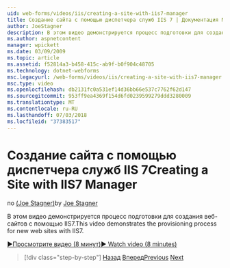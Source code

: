 ```yaml
---
uid: web-forms/videos/iis/creating-a-site-with-iis7-manager
title: Создание сайта с помощью диспетчера служб IIS 7 | Документация Майкрософт
author: JoeStagner
description: В этом видео демонстрируется процесс подготовки для создания веб-сайтов с помощью IIS7.
ms.author: aspnetcontent
manager: wpickett
ms.date: 03/09/2009
ms.topic: article
ms.assetid: f52814a3-b458-415c-ab9f-b0f904c48705
ms.technology: dotnet-webforms
msc.legacyurl: /web-forms/videos/iis/creating-a-site-with-iis7-manager
msc.type: video
ms.openlocfilehash: db2131fc0a531ef14d36bb66e537c7762f62d147
ms.sourcegitcommit: 953ff9ea4369f154d6fd0239599279ddd3280009
ms.translationtype: MT
ms.contentlocale: ru-RU
ms.lasthandoff: 07/03/2018
ms.locfileid: "37383517"
---
```

<a name="creating-a-site-with-iis7-manager"></a><span data-ttu-id="f7936-103">Создание сайта с помощью диспетчера служб IIS 7</span><span class="sxs-lookup"><span data-stu-id="f7936-103">Creating a Site with IIS7 Manager</span></span>
====================
<span data-ttu-id="f7936-104">по [(Joe Stagner)](https://github.com/JoeStagner)</span><span class="sxs-lookup"><span data-stu-id="f7936-104">by [Joe Stagner](https://github.com/JoeStagner)</span></span>

<span data-ttu-id="f7936-105">В этом видео демонстрируется процесс подготовки для создания веб-сайтов с помощью IIS7.</span><span class="sxs-lookup"><span data-stu-id="f7936-105">This video demonstrates the provisioning process for new web sites with IIS7.</span></span>

[<span data-ttu-id="f7936-106">&#9654;Просмотрите видео (8 минут)</span><span class="sxs-lookup"><span data-stu-id="f7936-106">&#9654; Watch video (8 minutes)</span></span>](https://channel9.msdn.com/Blogs/ASP-NET-Site-Videos/creating-a-site-with-iis7-manager)

> [!div class="step-by-step"]
> <span data-ttu-id="f7936-107">[Назад](troubleshooting-production-aspnet-apps.md)
> [Вперед](installing-ftp7.md)</span><span class="sxs-lookup"><span data-stu-id="f7936-107">[Previous](troubleshooting-production-aspnet-apps.md)
[Next](installing-ftp7.md)</span></span>
